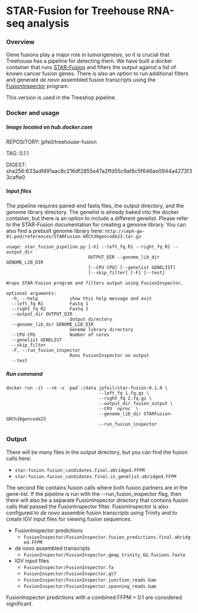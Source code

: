 
STAR-Fusion for Treehouse RNA-seq analysis
====================


### Overview

Gene fusions play a major role in tumorigenesis, so it is crucial that Treehouse has a pipeline for detecting them. We have built a docker container that runs [STAR-Fusion](https://github.com/STAR-Fusion/STAR-Fusion/wiki) and filters the output against a list of known cancer fusion genes. There is also an option to run additional filters and generate *de novo* assembled fusion transcripts using the [FusionInspector](https://github.com/FusionInspector/FusionInspector/wiki/Home/5fb0116687e9f80a7e926e55657b46392b781f64) program.

This version is used in the Treeshop pipeline.

### Docker and usage

##### Image located on hub.docker.com

REPOSITORY: jpfeil/treehouse-fusion

TAG: 0.1.1

DIGEST: sha256:633adf491aac8c216df2855e47a2ffd55c9af6c5f646ae0944a4273f33caffe0


##### Input files

The pipeline requires paired-end fastq files, the output directory, and the genome library directory. The genelist is already baked into the docker container, but there is an option to include a different genelist. Please refer to the STAR-Fusion documentation for creating a genome library. You can also find a prebuilt genome library here: `http://ceph-gw-01.pod/references/STARFusion-GRCh38gencode23.tar.gz` 

```
usage: star_fusion_pipeline.py [-h] --left_fq R1 --right_fq R2 --output_dir
                               OUTPUT_DIR --genome_lib_dir GENOME_LIB_DIR
                               [--CPU CPU] [--genelist GENELIST]
                               [--skip_filter] [-F] [--test]

Wraps STAR-Fusion program and filters output using FusionInspector.

optional arguments:
  -h, --help            show this help message and exit
  --left_fq R1          Fastq 1
  --right_fq R2         Fastq 2
  --output_dir OUTPUT_DIR
                        Output directory
  --genome_lib_dir GENOME_LIB_DIR
                        Genome library directory
  --CPU CPU             Number of cores
  --genelist GENELIST
  --skip_filter
  -F, --run_fusion_inspector
                        Runs FusionInspector on output
  --test
```


##### Run command
```
docker run -it --rm -v `pwd`:/data jpfeil/star-fusion:0.1.0 \
                                   --left_fq 1.fq.gz \
                                   --right_fq 2.fq.gz \
                                   --output_dir fusion_output \
                                   --CPU `nproc` \
                                   --genome_lib_dir STARFusion-GRCh38gencode23
                                   --run_fusion_inspector
```

### **Output**

There will be many files in the output directory, but you can find the fusion calls here:

- `star-fusion.fusion_candidates.final.abridged.FFPM`
- `star-fusion.fusion_candidates.final.in_genelist.abridged.FFPM`

The second file contains fusion calls where both fusion partners are in the gene-list. If the pipeline is run with the --run_fusion_inspector flag, then there will also be a separate FusionInspector directory that contains fusion calls that passed the FusionInspector filter. FusionInspector is also configured to *de novo* assemble fusion transcripts using Trinity and to create IGV input files for viewing fusion sequences.

* FusionInspector predictions 
  * `FusionInspector/FusionInspector.fusion_predictions.final.abridged.FFPM`
* *de novo* assembled transcripts
  * `FusionInspector/FusionInspector.gmap_trinity_GG.fusions.fasta`
* IGV input files
  * `FusionInspector/FusionInspector.fa`
  * `FusionInspector/FusionInspector.gtf`
  * `FusionInspector/FusionInspector.junction_reads.bam`
  * `FusionInspector/FusionInspector.spanning_reads.bam`

FusionInspector predictions with a combined FFPM > 0.1 are considered significant.

